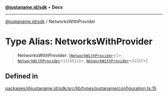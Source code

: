 [**@justaname.id/sdk**](../README.md) • **Docs**

***

[@justaname.id/sdk](../globals.md) / NetworksWithProvider

# Type Alias: NetworksWithProvider

> **NetworksWithProvider**: [[`NetworkWithProvider`](../interfaces/NetworkWithProvider.md)\<`1`\>, [`NetworkWithProvider`](../interfaces/NetworkWithProvider.md)\<`11155111`\>, [`NetworkWithProvider`](../interfaces/NetworkWithProvider.md)\<`31337`\>]

## Defined in

[packages/@justaname.id/sdk/src/lib/types/justaname/configuration.ts:15](https://github.com/JustaName-id/JustaName-sdk/blob/7430def13fc61cd3fc8b89d25e0869ee390cc2d0/packages/@justaname.id/sdk/src/lib/types/justaname/configuration.ts#L15)
